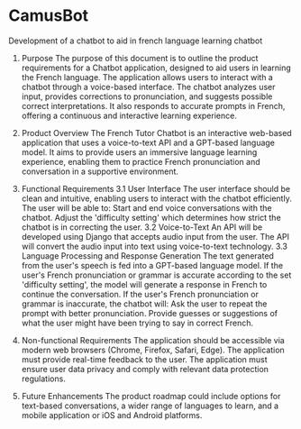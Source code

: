 # CamusBot
Development of a chatbot to aid in french language learning chatbot

1. Purpose
The purpose of this document is to outline the product requirements for a Chatbot application, designed to aid users in learning the French language. The application allows users to interact with a chatbot through a voice-based interface. The chatbot analyzes user input, provides corrections to pronunciation, and suggests possible correct interpretations. It also responds to accurate prompts in French, offering a continuous and interactive learning experience.

2. Product Overview
The French Tutor Chatbot is an interactive web-based application that uses a voice-to-text API and a GPT-based language model. It aims to provide users an immersive language learning experience, enabling them to practice French pronunciation and conversation in a supportive environment.

3. Functional Requirements
3.1 User Interface
  The user interface should be clean and intuitive, enabling users to interact with the chatbot efficiently. The user will be able to:
  Start and end voice conversations with the chatbot.
  Adjust the 'difficulty setting' which determines how strict the chatbot is in correcting the user.
3.2 Voice-to-Text
  An API will be developed using Django that accepts audio input from the user.
  The API will convert the audio input into text using voice-to-text technology.
3.3 Language Processing and Response Generation
  The text generated from the user's speech is fed into a GPT-based language model.
  If the user's French pronunciation or grammar is accurate according to the set 'difficulty setting', the model will generate a response   in French to continue the conversation.
  If the user's French pronunciation or grammar is inaccurate, the chatbot will:
  Ask the user to repeat the prompt with better pronunciation.
  Provide guesses or suggestions of what the user might have been trying to say in correct French.

4. Non-functional Requirements
  The application should be accessible via modern web browsers (Chrome, Firefox, Safari, Edge).
  The application must provide real-time feedback to the user.
  The application must ensure user data privacy and comply with relevant data protection regulations.
  
5. Future Enhancements
  The product roadmap could include options for text-based conversations, a wider range of languages to learn, and a mobile application
  or iOS and Android platforms.
